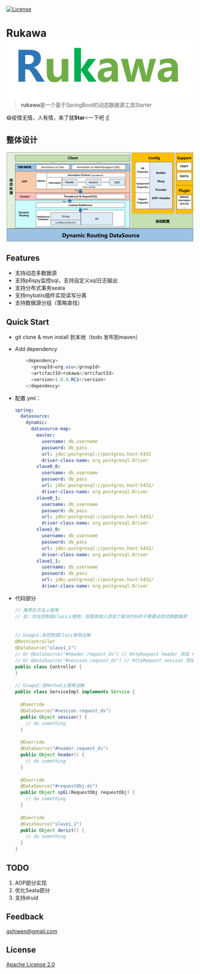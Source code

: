 [![License](https://img.shields.io/github/license/apache/incubator-streampipes.svg)](http://www.apache.org/licenses/LICENSE-2.0)

# Rukawa <img src="./assets/LOGO.png" align="right" />

> **rukawa**是一个基于SpringBoot的动态数据源工具Starter







:mask:疫情无情，人有情，来了就**Star**:star:一下吧 :point_up:



## 整体设计

![image-20200320141532432](./assets/rukawa-all.png)



## Features

- 支持动态多数据源
- 支持p6spy监控sql，支持自定义sql日志输出
- 支持分布式事务seata
- 支持mybatis插件实现读写分离
- 支持数据源分组（策略查找）

## Quick Start

* git clone & mvn install  到本地（todo	 发布到maven）

* Add dependency

  ```java
      <dependency>
        <groupId>org.siu</groupId>
        <artifactId>rukawa</artifactId>
        <version>1.0.0.RC1</version>
      </dependency>
  ```

- 配置 yml：

  ```yml
  spring:
    datasource:
      dynamic:
        datasource-map:
          master:
            username: db_username
            password: db_pass
            url: jdbc:postgresql://postgres.host:5432
            driver-class-name: org.postgresql.Driver
          slave0_0:
            username: db_username
            password: db_pass
            url: jdbc:postgresql://postgres.host:5432/
            driver-class-name: org.postgresql.Driver
          slave0_1:
            username: db_username
            password: db_pass
            url: jdbc:postgresql://postgres.host:5432/
            driver-class-name: org.postgresql.Driver
          slave1_0:
            username: db_username
            password: db_pass
            url: jdbc:postgresql://postgres.host:5432/
            driver-class-name: org.postgresql.Driver
          slave1_1:
            username: db_username
            password: db_pass
            url: jdbc:postgresql://postgres.host:5432/
            driver-class-name: org.postgresql.Driver
  ```

- 代码部分

  ```java
  // 推荐在方法上使用
  // 如：你在控制层class上使用，但是其他人添加了某块代码并不需要动态切换数据源
  
  
  // Usage1:在控制层Class使用注解
  @RestController
  @DataSource("slave1_1") 
  // Or @DataSource("#header.request_ds") // HttpRequest header 添加 request_ds='slave1_1'
  // Or @DataSource("#session.request_ds") // HttpRequest session 添加 request_ds='slave1_1'
  public class Controller {
  }
  
  // Usage2:在Method上使用注解
  public class ServiceImpl implements Service {
  
    @Override
    @DataSource("#session.request_ds")
    public Object session() {
      // do something
    }
  
    @Override
    @DataSource("#header.request_ds")
    public Object header() {
      // do something
    }
  
    @Override
    @DataSource("#requestObj.ds")
    public Object spEL(RequestObj requestObj) {
      // do something
    }
  
    @Override
    @DataSource("slave1_1")
    public Object derict() {
      // do something
    }
  }
  ```

  

## TODO

1. AOP部分实现
2. 优化Seata部分
3. 支持druid


## Feedback

 [gshiwen@gmail.com](mailto:gshiwen@gmail.com)

## License

[Apache License 2.0](LICENSE)




